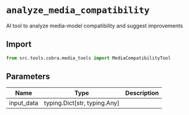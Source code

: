 # `analyze_media_compatibility`

AI tool to analyze media-model compatibility and suggest improvements

## Import

```python
from src.tools.cobra.media_tools import MediaCompatibilityTool
````

## Parameters

| Name | Type | Description |
|-----|------|-------------|
| input_data | typing.Dict[str, typing.Any] | |
